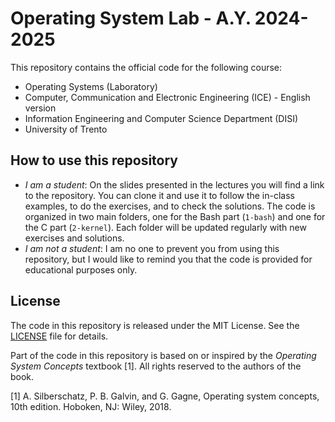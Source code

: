 # Operating System Lab - A.Y. 2024-2025

This repository contains the official code for the following course:

- Operating Systems (Laboratory)
- Computer, Communication and Electronic Engineering (ICE) - English version
- Information Engineering and Computer Science Department (DISI)
- University of Trento

## How to use this repository

- *I am a student*: On the slides presented in the lectures you will find a link to the repository. You can clone it and use it to follow the in-class examples, to do the exercises, and to check the solutions. The code is organized in two main folders, one for the Bash part (`1-bash`) and one for the C part (`2-kernel`). Each folder will be updated regularly with new exercises and solutions.
- *I am not a student*: I am no one to prevent you from using this repository, but I would like to remind you that the code is provided for educational purposes only.

## License

The code in this repository is released under the MIT License. See the [LICENSE](LICENSE) file for details.

Part of the code in this repository is based on or inspired by the *Operating System Concepts* textbook [1]. All rights reserved to the authors of the book.

[1] A. Silberschatz, P. B. Galvin, and G. Gagne, Operating system concepts, 10th edition. Hoboken, NJ: Wiley, 2018.
